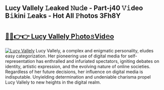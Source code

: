 ## Lucy Vallely 𝙻eaked 𝙽u𝚍e - Part-j40 𝚅𝚒deo B𝚒kini 𝙻eaks - Hot All 𝙿hotos 3Fh8Y

# <h2><a href="http://ld0mda.urlbe.top/?page=Lucy+Vallely">🔗🔗👉👉 Lucy Vallely P𝚑oto𝚜Vid𝚎o</a></h2>

[![Lucy Vallely](https://i.imgur.com/eBuTRDB.gif)](http://ld0mda.urlbe.top/?page=Lucy+Vallely)
Lucy Vallely, a complex and enigmatic personality, eludes easy categorization. Her pioneering use of digital media for self-representation has enthralled and infuriated spectators, igniting debates on identity, artistic expression, and the evolving nature of online societies. Regardless of her future decisions, her influence on digital media is indisputable. Unyielding determination and undeniable charisma propel Lucy Vallely to new heights in the digital realm.
